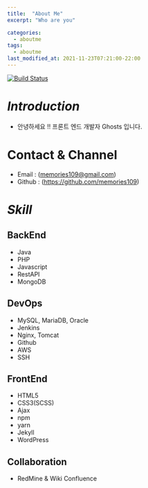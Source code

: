 ```yaml
---
title:  "About Me"
excerpt: "Who are you"

categories:
  - aboutme
tags:
  - aboutme
last_modified_at: 2021-11-23T07:21:00-22:00
---
```



[![Build Status](https://travis-ci.org/joemccann/dillinger.svg?branch=master)](https://travis-ci.org/joemccann/dillinger)
# _Introduction_
* 안녕하세요 !! 프론트 엔드 개발자 Ghosts 입니다. 

# Contact & Channel
 - Email : (memories109@gmail.com)
 - Github : (https://github.com/memories109)

# _Skill_
## BackEnd
 - Java
 - PHP
 - Javascript
 - RestAPI
 - MongoDB
## DevOps
 - MySQL, MariaDB, Oracle
 - Jenkins
 - Nginx, Tomcat
 - Github
 - AWS
 - SSH
## FrontEnd
 - HTML5
 - CSS3(SCSS)
 - Ajax
 - npm
 - yarn
 - Jekyll
 - WordPress
## Collaboration
 - RedMine & Wiki Confluence

